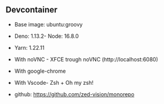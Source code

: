 ## Devcontainer

- Base image: ubuntu:groovy
- Deno: 1.13.2- Node: 16.8.0
- Yarn: 1.22.11
- With noVNC - XFCE trough noVNC (http://localhost:6080)
- With google-chrome
- With Vscode- Zsh + Oh my zsh!

- github: https://github.com/zed-vision/monorepo
